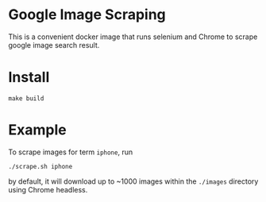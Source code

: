 # Google Image Scraping

This is a convenient docker image that runs selenium and Chrome to scrape google image search result.

# Install

```
make build
```

# Example
To scrape images for term `iphone`, run

```
./scrape.sh iphone
```
by default, it will download up to ~1000 images within the `./images` directory using Chrome headless.
